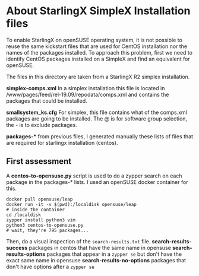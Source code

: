 # About StarlingX SimpleX Installation files

To enable StarlingX on openSUSE operating system, it is not possible to reuse the same kickstart files that are used for CentOS installation nor the names of the packages installed. To approach this problem, first we need to identify CentOS packages installed on a SimpleX and find an equivalent for openSUSE.

The files in this directory are taken from a StarlingX R2 simplex installation.

**simplex-comps.xml**
In a simplex installation this file is located in /www/pages/feed/rel-19.09/repodata/comps.xml and contains the packages that could  be installed.

**smallsystem_ks.cfg**
For simplex, this file contains what of the comps.xml packages are going to be installed. The @ is for software group selection, the - is to exclude packages.

**packages-\*** from previous files, I generated manually these lists of files that are required for starlingx installation (centos).

## First assessment

A **centos-to-opensuse.py**  script is used to do a zypper search on each package in the packages-* lists. I used an openSUSE docker container for this.

```
docker pull opensuse/leap
docker run -it -v $(pwd):/localdisk opensuse/leap
# inside the container
cd /localdisk
zypper install python3 vim
python3 centos-to-opensuse.py
# wait, they're 795 packages...
```
Then, do a visual inspection of the `search-results.txt` file.
**search-results-success** packages in centos that have the same name in opensuse
**search-results-options** packages that appear in a `zypper se` but don't have the exact same name in opensuse
**search-results-no-options** packages that don't have options after a `zypper se`
